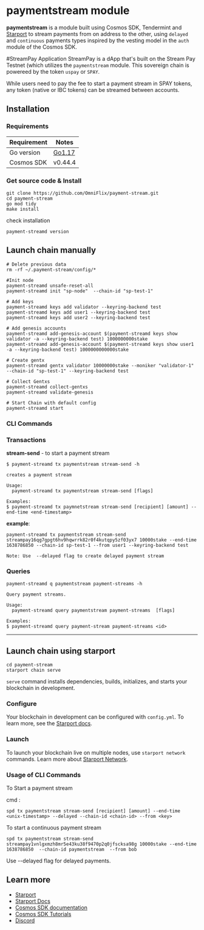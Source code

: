 # paymentstream module
**paymentstream** is a module built using Cosmos SDK, Tendermint and [Starport](https://github.com/tendermint/starport) to stream payments from on address to the other, using `delayed` and `continuous` payments types inspired by the vesting model in the `auth` module of the Cosmos SDK.

#StreamPay Application
StreamPay is a dApp that's built on the Stream Pay Testnet (which utilizes the `paymentstream` module. This sovereign chain is powereed by the token `uspay` or `SPAY`.

While users need to pay the fee to start a payment stream in SPAY tokens, any token (native or IBC tokens) can be streamed between accounts.

## Installation

### Requirements

Requirement | Notes
----------- | -----------------
Go version  | [Go1.17](https://go.dev/doc/install)
Cosmos SDK  | v0.44.4


### Get source code & Install

```bash=
git clone https://github.com/OmniFlix/payment-stream.git
cd payment-stream
go mod tidy
make install
```
check installation
```bash=
payment-streamd version
```


## Launch chain manually

```bash=
# Delete previous data
rm -rf ~/.payment-stream/config/*

#Init node	
payment-streamd unsafe-reset-all
payment-streamd init "sp-node"  --chain-id "sp-test-1"

# Add keys
payment-streamd keys add validator --keyring-backend test
payment-streamd keys add user1 --keyring-backend test
payment-streamd keys add user2 --keyring-backend test

# Add genesis accounts
payment-streamd add-genesis-account $(payment-streamd keys show validator -a --keyring-backend test) 1000000000stake
payment-streamd add-genesis-account $(payment-streamd keys show user1 -a --keyring-backend test) 1000000000000stake

# Create gentx
payment-streamd gentx validator 10000000stake --moniker "validator-1" --chain-id "sp-test-1" --keyring-backend test

# Collect Gentxs
payment-streamd collect-gentxs
payment-streamd validate-genesis

# Start Chain with default config
payment-streamd start
```
### CLI Commands

### Transactions
**stream-send** - to start a payment stream
```bash=
$ payment-streamd tx paymentstream stream-send -h
```
```bash=
creates a payment stream

Usage:
  payment-streamd tx paymentstream stream-send [flags]

Examples:
$ payment-streamd tx paymnetstream stream-send [recipient] [amount] --end-time <end-timestamp> 
```
**example**:
```bash=
payment-streamd tx paymentstream stream-send streampay16qg7gpgt6hv9hqwrrk82r0f4kutqpy5zf03yx7 10000stake --end-time 1638786850 --chain-id sp-test-1 --from user1 --keyring-backend test
```

`Note: Use  --delayed flag to create delayed payment stream`

### Queries
```bash=
payment-streamd q paymentstream payment-streams -h
```
```bash=
Query payment streams.

Usage:
  payment-streamd query paymentstream payment-streams  [flags]

Examples:
$ payment-streamd query payment-stream payment-streams <id>
```

---

## Launch chain using starport
```
cd payment-stream
starport chain serve
```

`serve` command installs dependencies, builds, initializes, and starts your blockchain in development.

### Configure

Your blockchain in development can be configured with `config.yml`. To learn more, see the [Starport docs](https://docs.starport.network).

### Launch

To launch your blockchain live on multiple nodes, use `starport network` commands. Learn more about [Starport Network](https://github.com/tendermint/spn).

### Usage of CLI Commands

To Start a payment stream

cmd :

 `spd tx paymentstream stream-send [recipient] [amount] --end-time <unix-timestamp> --delayed --chain-id <chain-id> --from <key>`

To start a continuous payment stream
```bash=
spd tx paymentstream stream-send streampay1vnlgxmzh8mr5e43ku38f9470p2q0jfscksa98g 10000stake --end-time 1638786850  --chain-id paymentstream  --from bob
```
Use --delayed flag for delayed payments.

## Learn more

- [Starport](https://github.com/tendermint/starport)
- [Starport Docs](https://docs.starport.network)
- [Cosmos SDK documentation](https://docs.cosmos.network)
- [Cosmos SDK Tutorials](https://tutorials.cosmos.network)
- [Discord](https://discord.gg/cosmosnetwork)

